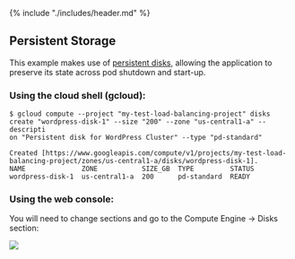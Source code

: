 {% include "./includes/header.md" %}

## Persistent Storage

This example makes use of [persistent disks](https://cloud.google.com/compute/docs/disks/), allowing the application to preserve its state across pod shutdown and start-up.

### Using the cloud shell (gcloud):
```
$ gcloud compute --project "my-test-load-balancing-project" disks create "wordpress-disk-1" --size "200" --zone "us-central1-a" --descripti
on "Persistent disk for WordPress Cluster" --type "pd-standard"

Created [https://www.googleapis.com/compute/v1/projects/my-test-load-balancing-project/zones/us-central1-a/disks/wordpress-disk-1].
NAME              ZONE           SIZE_GB  TYPE         STATUS
wordpress-disk-1  us-central1-a  200      pd-standard  READY
```


### Using the web console:
You will need to change sections and go to the Compute Engine -> Disks section:

![](https://goo.gl/2c7SAB)